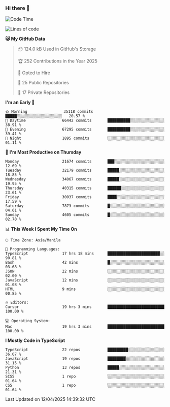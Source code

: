 ### Hi there 👋

<!--START_SECTION:waka-->
![Code Time](http://img.shields.io/badge/Code%20Time-1%2C620%20hrs%2028%20mins-blue)

![Lines of code](https://img.shields.io/badge/From%20Hello%20World%20I%27ve%20Written-64.8%20million%20lines%20of%20code-blue)

**🐱 My GitHub Data** 

> 📦 124.0 kB Used in GitHub's Storage 
 > 
> 🏆 252 Contributions in the Year 2025
 > 
> 💼 Opted to Hire
 > 
> 📜 25 Public Repositories 
 > 
> 🔑 17 Private Repositories 
 > 
**I'm an Early 🐤** 

```text
🌞 Morning                35118 commits       █████░░░░░░░░░░░░░░░░░░░░   20.57 % 
🌆 Daytime                66442 commits       ██████████░░░░░░░░░░░░░░░   38.91 % 
🌃 Evening                67295 commits       ██████████░░░░░░░░░░░░░░░   39.41 % 
🌙 Night                  1895 commits        ░░░░░░░░░░░░░░░░░░░░░░░░░   01.11 % 
```
📅 **I'm Most Productive on Thursday** 

```text
Monday                   21674 commits       ███░░░░░░░░░░░░░░░░░░░░░░   12.69 % 
Tuesday                  32179 commits       █████░░░░░░░░░░░░░░░░░░░░   18.85 % 
Wednesday                34067 commits       █████░░░░░░░░░░░░░░░░░░░░   19.95 % 
Thursday                 40315 commits       ██████░░░░░░░░░░░░░░░░░░░   23.61 % 
Friday                   30037 commits       ████░░░░░░░░░░░░░░░░░░░░░   17.59 % 
Saturday                 7873 commits        █░░░░░░░░░░░░░░░░░░░░░░░░   04.61 % 
Sunday                   4605 commits        █░░░░░░░░░░░░░░░░░░░░░░░░   02.70 % 
```


📊 **This Week I Spent My Time On** 

```text
🕑︎ Time Zone: Asia/Manila

💬 Programming Languages: 
TypeScript               17 hrs 18 mins      ███████████████████████░░   90.81 % 
Bash                     42 mins             █░░░░░░░░░░░░░░░░░░░░░░░░   03.68 % 
JSON                     22 mins             ░░░░░░░░░░░░░░░░░░░░░░░░░   02.00 % 
JavaScript               12 mins             ░░░░░░░░░░░░░░░░░░░░░░░░░   01.08 % 
HTML                     9 mins              ░░░░░░░░░░░░░░░░░░░░░░░░░   00.85 % 

🔥 Editors: 
Cursor                   19 hrs 3 mins       █████████████████████████   100.00 % 

💻 Operating System: 
Mac                      19 hrs 3 mins       █████████████████████████   100.00 % 
```

**I Mostly Code in TypeScript** 

```text
TypeScript               22 repos            █████████░░░░░░░░░░░░░░░░   36.07 % 
JavaScript               19 repos            ████████░░░░░░░░░░░░░░░░░   31.15 % 
Python                   13 repos            █████░░░░░░░░░░░░░░░░░░░░   21.31 % 
SCSS                     1 repo              ░░░░░░░░░░░░░░░░░░░░░░░░░   01.64 % 
CSS                      1 repo              ░░░░░░░░░░░░░░░░░░░░░░░░░   01.64 % 
```




 Last Updated on 12/04/2025 14:39:32 UTC
<!--END_SECTION:waka-->
